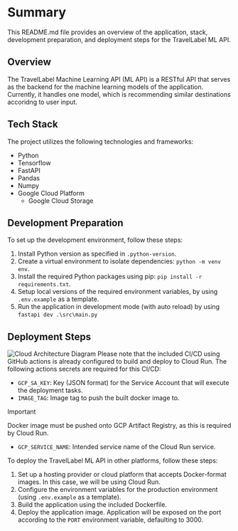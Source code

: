# Summary

This README.md file provides an overview of the application, stack, development preparation, and deployment steps for the TravelLabel ML API.

## Overview

The TravelLabel Machine Learning API (ML API) is a RESTful API that serves as the backend for the machine learning models of the application. Currently, it handles one model, which is recommending similar destinations accoridng to user input.

## Tech Stack

The project utilizes the following technologies and frameworks:

- Python
- Tensorflow
- FastAPI
- Pandas
- Numpy
- Google Cloud Platform
    - Google Cloud Storage

## Development Preparation

To set up the development environment, follow these steps:

1. Install Python version as specified in `.python-version`.
2. Create a virtual environment to isolate dependencies: `python -m venv env`.
3. Install the required Python packages using pip: `pip install -r requirements.txt`.
4. Setup local versions of the required environment variables, by using `.env.example` as a template.
4. Run the application in development mode (with auto reload) by using `fastapi dev .\src\main.py`

## Deployment Steps
![Cloud Architecture Diagram](https://i.ibb.co.com/QdtYqGp/be-travellabel.png)
Please note that the included CI/CD using GitHub actions is already configured to build and deploy to Cloud Run. The following actions secrets are required for this CI/CD:
- `GCP_SA_KEY`: Key (JSON format) for the Service Account that will execute the deployment tasks.
- `IMAGE_TAG`: Image tag to push the built docker image to.
> [!IMPORTANT]
> Docker image must be pushed onto GCP Artifact Registry, as this is required by Cloud Run.
- `GCP_SERVICE_NAME`: Intended service name of the Cloud Run service.

To deploy the TravelLabel ML API in other platforms, follow these steps:

1. Set up a hosting provider or cloud platform that accepts Docker-format images. In this case, we will be using Cloud Run.
2. Configure the environment variables for the production environment (using `.env.example` as a template).
3. Build the application using the included Dockerfile.
4. Deploy the application image. Application will be exposed on the port according to the `PORT` environment variable, defaulting to 3000.
